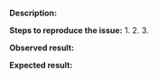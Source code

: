 <!--

Before reporting a new issue, make sure we don't have any duplicates already open or closed by
searching the issues list. If there is a duplicate, re-open or add a comment to the
existing issue instead of creating a new one. If you are reporting a bug,
make sure to include relevant information asked below to help with debugging.

## GENERAL HELP QUESTIONS ##
Github Issues is for bug reports and feature requests. If you have general support
questions, the following locations are a good place:

- Post a question in StackOverflow  with "aws-sam" tag

-->

**Description:**

<!-- Briefly describe the problem you are facing -->

**Steps to reproduce the issue:**
1.
2.
3.

**Observed result:**

**Expected result:**

